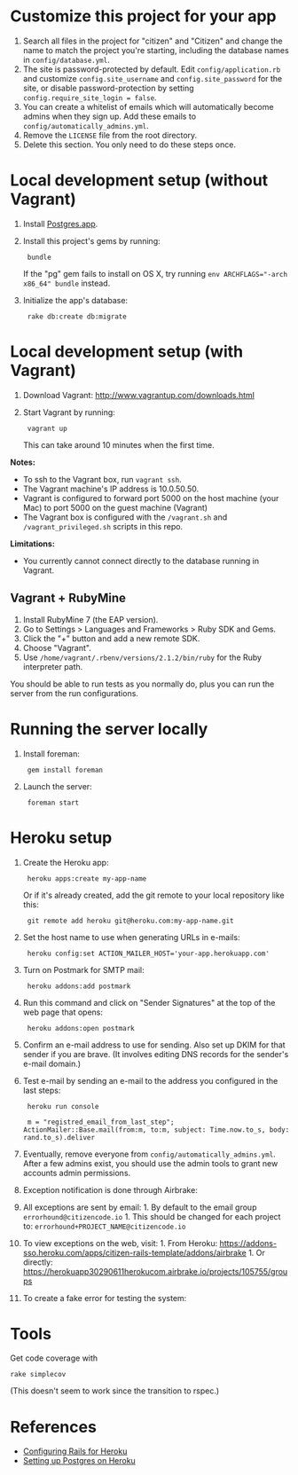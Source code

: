 Customize this project for your app
===================================

1. Search all files in the project for "citizen" and "Citizen" and change the name to match the project you're starting, including the database names in `config/database.yml`.
1. The site is password-protected by default. Edit `config/application.rb` and customize `config.site_username` and `config.site_password` for the site, or disable password-protection by setting `config.require_site_login = false`.
1. You can create a whitelist of emails which will automatically become admins when they sign up. Add these emails to `config/automatically_admins.yml`.
1. Remove the `LICENSE` file from the root directory.
1. Delete this section. You only need to do these steps once.

Local development setup (without Vagrant)
=========================================

1. Install [Postgres.app](http://postgresapp.com).
1. Install this project's gems by running:

		bundle

	If the "pg" gem fails to install on OS X, try running `env ARCHFLAGS="-arch x86_64" bundle` instead.

1. Initialize the app's database:

		rake db:create db:migrate


Local development setup (with Vagrant)
======================================

1. Download Vagrant: http://www.vagrantup.com/downloads.html
1. Start Vagrant by running:

		vagrant up

   This can take around 10 minutes when the first time.

**Notes:**

* To ssh to the Vagrant box, run `vagrant ssh`.
* The Vagrant machine's IP address is 10.0.50.50.
* Vagrant is configured to forward port 5000 on the host machine (your Mac) to port 5000 on the guest machine (Vagrant)
* The Vagrant box is configured with the `/vagrant.sh` and `/vagrant_privileged.sh` scripts in this repo.

**Limitations:**

* You currently cannot connect directly to the database running in Vagrant.

Vagrant + RubyMine
------------------

1. Install RubyMine 7 (the EAP version).
1. Go to Settings > Languages and Frameworks > Ruby SDK and Gems.
1. Click the "+" button and add a new remote SDK.
1. Choose "Vagrant".
1. Use `/home/vagrant/.rbenv/versions/2.1.2/bin/ruby` for the Ruby interpreter path.

You should be able to run tests as you normally do, plus you can run the server from the run configurations.


Running the server locally
==========================

1. Install foreman:

		gem install foreman

1. Launch the server:

		foreman start

Heroku setup
============

1. Create the Heroku app:

		heroku apps:create my-app-name

   Or if it's already created, add the git remote to your local repository like this:

		git remote add heroku git@heroku.com:my-app-name.git

1. Set the host name to use when generating URLs in e-mails:

		heroku config:set ACTION_MAILER_HOST='your-app.herokuapp.com'

1. Turn on Postmark for SMTP mail:

		heroku addons:add postmark

1. Run this command and click on "Sender Signatures" at the top of the web page that opens:

		heroku addons:open postmark

1. Confirm an e-mail address to use for sending. Also set up DKIM for that sender if you are brave. (It involves editing DNS records for the sender's e-mail domain.)

1. Test e-mail by sending an e-mail to the address you configured in the last steps:

		heroku run console
		
		m = "registred_email_from_last_step"; ActionMailer::Base.mail(from:m, to:m, subject: Time.now.to_s, body: rand.to_s).deliver

1. Eventually, remove everyone from `config/automatically_admins.yml`. After a few admins exist, you should use the admin tools to grant new accounts admin permissions.

1. Exception notification is done through Airbrake:

  1. All exceptions are sent by email:
    1. By default to the email group `errorhound@citizencode.io`
    1. This should be changed for each project to: `errorhound+PROJECT_NAME@citizencode.io`
  1. To view exceptions on the web, visit:
    1. From Heroku: https://addons-sso.heroku.com/apps/citizen-rails-template/addons/airbrake
    1. Or directly: https://herokuapp30290611herokucom.airbrake.io/projects/105755/groups
  1. To create a fake error for testing the system:

Tools
=====

Get code coverage with

    rake simplecov

(This doesn't seem to work since the transition to rspec.)


References
==========

* [Configuring Rails for Heroku](https://devcenter.heroku.com/articles/getting-started-with-rails4)
* [Setting up Postgres on Heroku](https://devcenter.heroku.com/articles/heroku-postgresql)
